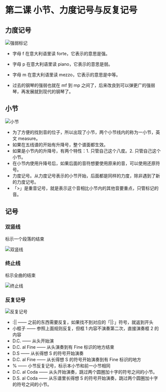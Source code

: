 # 第二课 小节、力度记号与反复记号

## 力度记号

![强弱标记](https:///photo/doc/2022-03-15-yuDzam.webp)

- 字母 f 在意大利语里读 forte，它表示的意思是强。

- 字母 p 在意大利语里读 piano，它表示的意思是弱。

- 字母 m 在意大利语里读 mezzo，它表示的意思是中等。

- 过去的钢琴的强弱也就在 mf 到 mp 之间了，后来改良到可以弹更广的强弱琴，再发展就到现代的钢琴了。

## 小节

![小节](https:///photo/doc/2022-03-15-N3WJJN.webp)

- 为了方便的找到音的位子，所以出现了小节，两个小节线内的称为一小节，英文 measure。
- 如果在五线谱的开始有升降号，整个谱面都生效。
- 如果是小节内的升降号，有两个特性：1. 只管自己这个八度。2. 只管自己这个小节。
- 在小节内使用升降号后，如果后面的音符想要使用原来的音，可以使用还原符号。
- 力度记号。从力度记号表示的小节开始，后面都是同样的力度，除非遇到了新的力度记号。
- 「>」是重音记号，就是表示这个音相比小节内的其他音要重点，只管标记的音。

## 记号

### 双竖线

标示一个段落的结束

![双竖线](https:///photo/doc/2022-03-15-2pjPh9.webp)

### 终止线

标示全曲的结束

![终止线](https:///photo/doc/2022-03-15-uIyuAP.webp)

### 反复记号

![反复记号](https:///photo/doc/2022-03-15-CrY4sJ.webp)

- :|| —— 之前的东西需要反复，如果找不到对应的「||:」符号，就返到开头
- 小框子 —— 参照上面规则反复，但框 1 内容不演奏第二次，直接演奏框 2 的内容
- D.C. —— 从头开始演
- D.C. al Fine —— 从头演奏到有 Fine 标识的地方结束
- D.S —— 从长得想 S 的符号开始演奏
- D.C. al Fine —— 从长得想 S 的符号开始演奏到有 Fine 标识的地方
- % —— 小节反复记号，标示本小节和前一小节相同
- D.C. al Coda —— 从头开始演奏，跳过两个圆圈加十字的符号之间的小节。
- D.S. al Coda —— 从乐谱里长得想 S 的符号开始演奏，跳过两个圆圈加十字的符号之间的小节。

